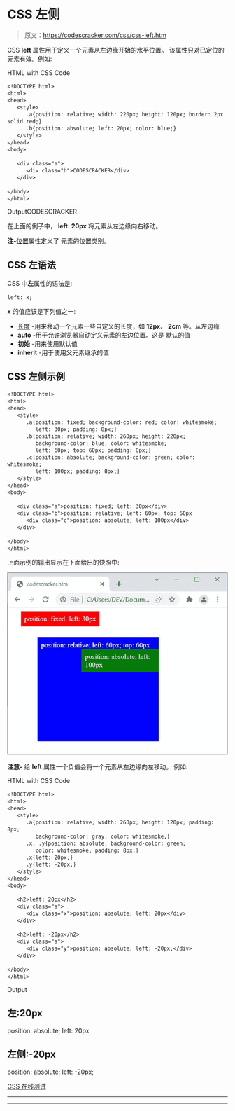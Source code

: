 # CSS 左侧

> 原文：<https://codescracker.com/css/css-left.htm>

CSS **left** 属性用于定义一个元素从左边缘开始的水平位置。 该属性只对已定位的元素有效。例如:

HTML with CSS Code

```
<!DOCTYPE html>
<html>
<head>
   <style>
      .a{position: relative; width: 220px; height: 120px; border: 2px solid red;}
      .b{position: absolute; left: 20px; color: blue;}
   </style>
</head>
<body>

   <div class="a">
      <div class="b">CODESCRACKER</div>
   </div>

</body>
</html>
```

OutputCODESCRACKER

在上面的例子中， **left: 20px** 将元素从左边缘向右移动。

**注-**[位置](/css/css-positioning.htm)属性定义了 元素的位置类别。

## CSS 左语法

CSS 中**左**属性的语法是:

```
left: x;
```

**x** 的值应该是下列值之一:

*   [长度](/css/css-length-units.htm) -用来移动一个元素一些自定义的长度，如 **12px**、 **2cm** 等。从左边缘
*   **auto** -用于允许浏览器自动定义元素的左边位置。这是 <u>默认的</u>值
*   **初始** -用来使用默认值
*   **inherit** -用于使用父元素继承的值

## CSS 左侧示例

```
<!DOCTYPE html>
<html>
<head>
   <style>
      .a{position: fixed; background-color: red; color: whitesmoke;
         left: 30px; padding: 8px;}
      .b{position: relative; width: 260px; height: 220px;
         background-color: blue; color: whitesmoke;
         left: 60px; top: 60px; padding: 8px;}
      .c{position: absolute; background-color: green; color: whitesmoke;
         left: 100px; padding: 8px;}
   </style>
</head>
<body>

   <div class="a">position: fixed; left: 30px</div>
   <div class="b">position: relative; left: 60px; top: 60px
      <div class="c">position: absolute; left: 100px</div>
   </div>

</body>
</html>
```

上面示例的输出显示在下面给出的快照中:

![css left property example](img/93e7d44f212066fffd1bfccc6f0429d6.png)

**注意-** 给 **left** 属性一个负值会将一个元素从左边缘向左移动。 例如:

HTML with CSS Code

```
<!DOCTYPE html>
<html>
<head>
   <style>
      .a{position: relative; width: 260px; height: 120px; padding: 8px;
         background-color: gray; color: whitesmoke;}
      .x, .y{position: absolute; background-color: green;
         color: whitesmoke; padding: 8px;}
      .x{left: 20px;}
      .y{left: -20px;}
   </style>
</head>
<body>

   <h2>left: 20px</h2>
   <div class="a">
      <div class="x">position: absolute; left: 20px</div>
   </div>

   <h2>left: -20px</h2>
   <div class="a">
      <div class="y">position: absolute; left: -20px;</div>
   </div>

</body>
</html>
```

Output

## 左:20px

position: absolute; left: 20px

## 左侧:-20px

position: absolute; left: -20px;

[CSS 在线测试](/exam/showtest.php?subid=5)

* * *

* * *